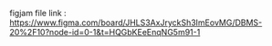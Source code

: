 figjam file link : https://www.figma.com/board/JHLS3AxJryckSh3ImEovMG/DBMS-20%2F10?node-id=0-1&t=HQGbKEeEnqNG5m91-1
